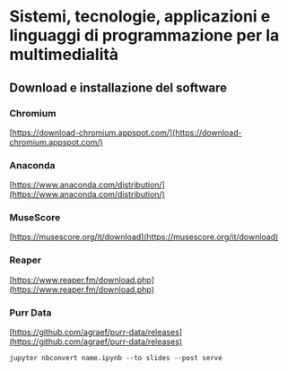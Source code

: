 # Sistemi, tecnologie, applicazioni e linguaggi di programmazione per la multimedialità

## Download e installazione del software

### Chromium

[https://download-chromium.appspot.com/](https://download-chromium.appspot.com/)

### Anaconda

[https://www.anaconda.com/distribution/](https://www.anaconda.com/distribution/)

### MuseScore

[https://musescore.org/it/download](https://musescore.org/it/download)

### Reaper

[https://www.reaper.fm/download.php](https://www.reaper.fm/download.php)

### Purr Data

[https://github.com/agraef/purr-data/releases](https://github.com/agraef/purr-data/releases)

```
jupyter nbconvert name.ipynb --to slides --post serve
```
